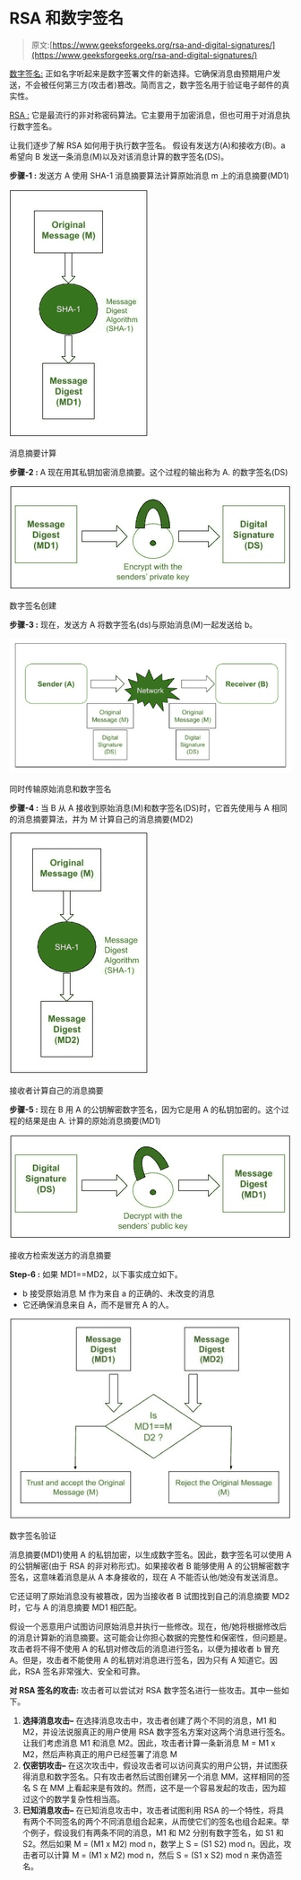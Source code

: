 # RSA 和数字签名

> 原文:[https://www.geeksforgeeks.org/rsa-and-digital-signatures/](https://www.geeksforgeeks.org/rsa-and-digital-signatures/)

[数字签名:](https://www.geeksforgeeks.org/digital-signatures-certificates/)
正如名字听起来是数字签署文件的新选择。它确保消息由预期用户发送，不会被任何第三方(攻击者)篡改。简而言之，数字签名用于验证电子邮件的真实性。

[RSA :](https://www.geeksforgeeks.org/rsa-algorithm-cryptography/)
它是最流行的非对称密码算法。它主要用于加密消息，但也可用于对消息执行数字签名。

让我们逐步了解 RSA 如何用于执行数字签名。
假设有发送方(A)和接收方(B)。a 希望向 B 发送一条消息(M)以及对该消息计算的数字签名(DS)。

**步骤-1 :**
发送方 A 使用 SHA-1 消息摘要算法计算原始消息 m 上的消息摘要(MD1)

![](img/2708da549ace801c8dd04f1beae7b5cf.png)

消息摘要计算

**步骤-2 :**
A 现在用其私钥加密消息摘要。这个过程的输出称为 A.
的数字签名(DS)

![](img/3aa67b5d95f18be6627b27767036b2a0.png)

数字签名创建

**步骤-3 :**
现在，发送方 A 将数字签名(ds)与原始消息(M)一起发送给 b。

![](img/6bc14cdb36342a4ab56381a4ce41cb2c.png)

同时传输原始消息和数字签名

**步骤-4 :**
当 B 从 A 接收到原始消息(M)和数字签名(DS)时，它首先使用与 A 相同的消息摘要算法，并为 M 计算自己的消息摘要(MD2)

![](img/b5bc46b52805ddbf6bf520e83f3bf1be.png)

接收者计算自己的消息摘要

**步骤-5 :**
现在 B 用 A 的公钥解密数字签名，因为它是用 A 的私钥加密的。这个过程的结果是由 A.
计算的原始消息摘要(MD1)

![](img/3dbd4ebfda086db79b3bc556e64be1b8.png)

接收方检索发送方的消息摘要

**Step-6 :**
如果 MD1==MD2，以下事实成立如下。

*   b 接受原始消息 M 作为来自 a 的正确的、未改变的消息
*   它还确保消息来自 A，而不是冒充 A 的人。

![](img/ca486042a3a4b51a7f6135f22e7498d1.png)

数字签名验证

消息摘要(MD1)使用 A 的私钥加密，以生成数字签名。因此，数字签名可以使用 A 的公钥解密(由于 RSA 的非对称形式)。如果接收者 B 能够使用 A 的公钥解密数字签名，这意味着消息是从 A 本身接收的，现在 A 不能否认他/她没有发送消息。

它还证明了原始消息没有被篡改，因为当接收者 B 试图找到自己的消息摘要 MD2 时，它与 A 的消息摘要 MD1 相匹配。

假设一个恶意用户试图访问原始消息并执行一些修改。现在，他/她将根据修改后的消息计算新的消息摘要。这可能会让你担心数据的完整性和保密性，但问题是。攻击者将不得不使用 A 的私钥对修改后的消息进行签名，以便为接收者 b 冒充 A。但是，攻击者不能使用 A 的私钥对消息进行签名，因为只有 A 知道它。因此，RSA 签名非常强大、安全和可靠。

**对 RSA 签名的攻击:**
攻击者可以尝试对 RSA 数字签名进行一些攻击。其中一些如下。

1.  **选择消息攻击–**
    在选择消息攻击中，攻击者创建了两个不同的消息，M1 和 M2，并设法说服真正的用户使用 RSA 数字签名方案对这两个消息进行签名。让我们考虑消息 M1 和消息 M2。因此，攻击者计算一条新消息 M = M1 x M2，然后声称真正的用户已经签署了消息 M
2.  **仅密钥攻击–**
    在这次攻击中，假设攻击者可以访问真实的用户公钥，并试图获得消息和数字签名。只有攻击者然后试图创建另一个消息 MM，这样相同的签名 S 在 MM 上看起来是有效的。然而，这不是一个容易发起的攻击，因为超过这个的数学复杂性相当高。
3.  **已知消息攻击–**
    在已知消息攻击中，攻击者试图利用 RSA 的一个特性，将具有两个不同签名的两个不同消息组合起来，从而使它们的签名也组合起来。举个例子，假设我们有两条不同的消息，M1 和 M2 分别有数字签名，如 S1 和 S2。然后如果 M = (M1 x M2) mod n，数学上 S = (S1 S2) mod n。因此，攻击者可以计算 M = (M1 x M2) mod n，然后 S = (S1 x S2) mod n 来伪造签名。